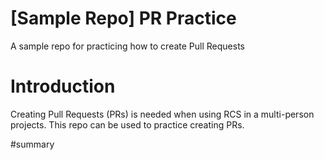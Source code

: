 # [Sample Repo] PR Practice
A sample repo for practicing how to create Pull Requests

# Introduction
Creating Pull Requests (PRs) is needed when using RCS in a multi-person projects.
This repo can be used to practice creating PRs.

#summary

